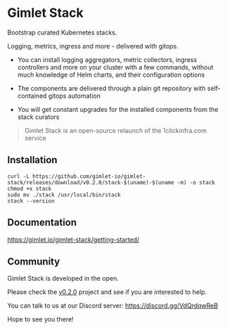 # Gimlet Stack

Bootstrap curated Kubernetes stacks.

Logging, metrics, ingress and more - delivered with gitops.


- You can install logging aggregators, metric collectors, ingress controllers and more on your cluster with a few commands, without much knowledge of Helm charts, and their configuration options

- The components are delivered through a plain git repository with self-contained gitops automation

- You will get constant upgrades for the installed components from the stack curators

> Gimlet Stack is an open-source relaunch of the 1clickinfra.com service

## Installation

```
curl -L https://github.com/gimlet-io/gimlet-stack/releases/download/v0.2.0/stack-$(uname)-$(uname -m) -o stack
chmod +x stack
sudo mv ./stack /usr/local/bin/stack
stack --version
```

## Documentation

https://gimlet.io/gimlet-stack/getting-started/

## Community

Gimlet Stack is developed in the open.

Please check the [v0.2.0](https://github.com/gimlet-io/gimlet-stack/projects/2) project and see if you are interested to help.

You can talk to us at our Discord server: https://discord.gg/VdQrdqwReB

Hope to see you there!

